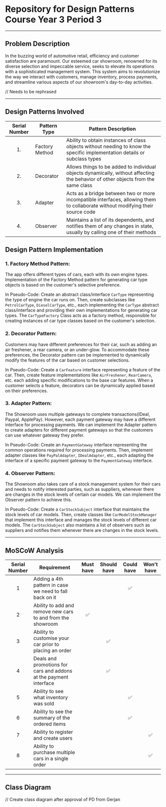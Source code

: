 # Repository for Design Patterns Course Year 3 Period 3

_______________________________________________________

## Problem Description

In the buzzing world of automotive retail, efficiency and customer satisfaction are paramount. Our esteemed car
showroom, renowned for its diverse selection and impeccable service, seeks to elevate its operations with a
sophisticated management system. This system aims to revolutionize the way we interact with customers, manage inventory,
process payments, and streamline various aspects of our showroom's day-to-day activities.

// Needs to be rephrased

_______________________________________________________

## Design Patterns Involved

| Serial Number | Pattern Type   | Pattern Description                                                                                                              | 
|:-------------:|----------------|----------------------------------------------------------------------------------------------------------------------------------|
|      1.       | Factory Method | Ability to obtain instances of class objects without needing to know the specific implementation details or subclass types       |
|      2.       | Decorator      | Allows things to be added to individual objects dynamically, without affecting the behavior of other objects from the same class | 
|      3.       | Adapter        | Acts as a bridge between two or more incompatible interfaces, allowing them to collaborate without modifying their source code   |
|      4.       | Observer       | Maintains a list of its dependents, and notifies them of any changes in state, usually by calling one of their methods           |

## Design Pattern Implementation

### 1. Factory Method Pattern:

The app offers different types of cars, each with its own engine types. Implementation of the Factory Method pattern for
generating car type objects is based on the customer's selective preference.

In Pseudo-Code: Create an abstract class/interface `CarType` representing the type of engine the car runs on. Then,
create subclasses
like `PetrolCarType`, `DieselCarType`, etc., each implementing the `CarType` abstract class/interface and providing
their own implementations for generating car types. The `CarTypeFactory` Class acts as a factory method, responsible for
creating instances of car type classes based on the customer's selection.

### 2. Decorator Pattern:

Customers may have different preferences for their car, such as adding an air freshener, a rear camera, or an
under-glow. To accommodate these preferences, the Decorator pattern can be implemented to dynamically modify the
features of the car based on customer selections.

In Pseudo-Code: Create a `CarFeature` interface representing a feature of the car. Then, create feature implementations
like `AirFreshener`, `RearCamera`, etc. each adding specific modifications to the base car features. When a customer
selects a
feature, decorators can be dynamically applied based on their preferences.

### 3. Adapter Pattern:

The Showroom uses multiple gateways to complete transactions(IDeal, Paypal, ApplePay). However, each
payment gateway may have a different interface for processing payments. We can implement the Adapter pattern to create
adapters for different payment gateways so that the customers can use whatever gateway they prefer.

In Pseudo-Code: Create an `PaymentGateway` interface representing the common operations required for processing
payments. Then, implement adapter classes like `PayPalAdapter`, `IDealAdapter`, etc., each adapting the interface of a
specific payment gateway to the `PaymentGateway` interface.

### 4. Observer Pattern:

The Showroom also takes care of a stock management system for their cars and needs to notify interested parties, such as
suppliers, whenever there are changes in the stock levels of certain car models. We can implement the Observer pattern
to achieve this.

In Pseudo-Code: Create a `CarStockSubject` interface that maintains the stock levels of car models. Then, create classes
like `CarModelStockManager` that implement this interface and manages the stock levels of different car models. The
`CarStockSubject` also maintains a list of observers such as suppliers and notifies them whenever there are changes in
the stock levels.

_______________________________________________________

## MoSCoW Analysis

| Serial Number | Requirement                                                       | Must have | Should have | Could have | Won't have |
|:-------------:|-------------------------------------------------------------------|:---------:|:-----------:|:----------:|:----------:|
|       1       | Adding a 4th pattern in case we need to fall back on it           |          |             |       ✅     |            |  
|       2       | Ability to add and remove new cars to and from the showroom       |     ✅     |             |            |            |
|       3       | Ability to customise your car prior to placing an order           |           |      ✅      |            |            |
|       4       | Deals and promotions for cars and addons at the payment interface |           |      ✅      |            |            |
|       5       | Ability to see what inventory was sold                            |           |             |     ✅      |            |
|       6       | Ability to see the summary of the ordered items                   |           |             |     ✅      |            |
|       7       | Ability to register and create users                              |           |             |            |     ✅      |
|       8       | Ability to purchase multiple cars in a single order               |           |             |            |     ✅      |

_______________________________________________________

## Class Diagram

// Create class diagram after approval of PD from Gerjan